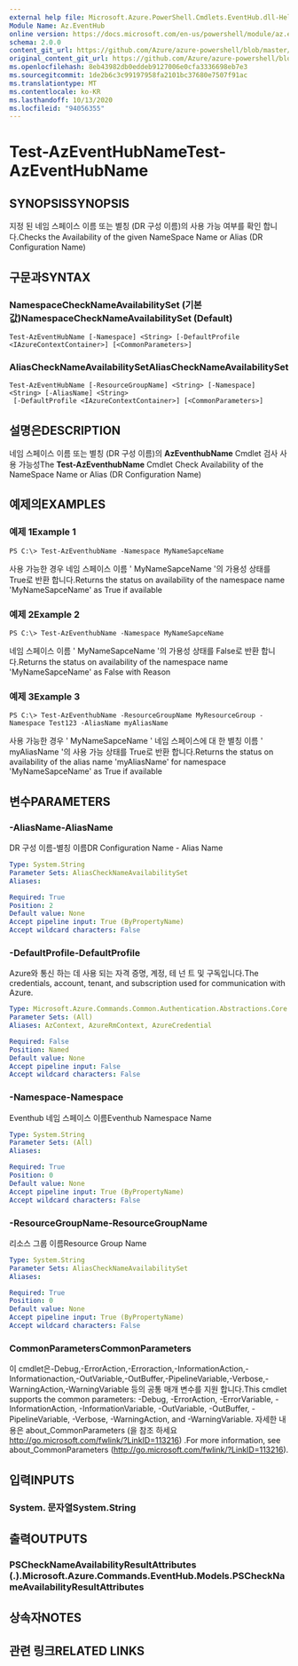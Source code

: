 ```yaml
---
external help file: Microsoft.Azure.PowerShell.Cmdlets.EventHub.dll-Help.xml
Module Name: Az.EventHub
online version: https://docs.microsoft.com/en-us/powershell/module/az.eventhub/test-azeventhubname
schema: 2.0.0
content_git_url: https://github.com/Azure/azure-powershell/blob/master/src/EventHub/EventHub/help/Test-AzEventHubName.md
original_content_git_url: https://github.com/Azure/azure-powershell/blob/master/src/EventHub/EventHub/help/Test-AzEventHubName.md
ms.openlocfilehash: 8eb43982db0eddeb9127006e0cfa3336698eb7e3
ms.sourcegitcommit: 1de2b6c3c99197958fa2101bc37680e7507f91ac
ms.translationtype: MT
ms.contentlocale: ko-KR
ms.lasthandoff: 10/13/2020
ms.locfileid: "94056355"
---
```

# <span data-ttu-id="0bdd4-101">Test-AzEventHubName</span><span class="sxs-lookup"><span data-stu-id="0bdd4-101">Test-AzEventHubName</span></span>

## <span data-ttu-id="0bdd4-102">SYNOPSIS</span><span class="sxs-lookup"><span data-stu-id="0bdd4-102">SYNOPSIS</span></span>
<span data-ttu-id="0bdd4-103">지정 된 네임 스페이스 이름 또는 별칭 (DR 구성 이름)의 사용 가능 여부를 확인 합니다.</span><span class="sxs-lookup"><span data-stu-id="0bdd4-103">Checks the Availability of the given NameSpace Name or Alias (DR Configuration Name)</span></span>

## <span data-ttu-id="0bdd4-104">구문과</span><span class="sxs-lookup"><span data-stu-id="0bdd4-104">SYNTAX</span></span>

### <span data-ttu-id="0bdd4-105">NamespaceCheckNameAvailabilitySet (기본값)</span><span class="sxs-lookup"><span data-stu-id="0bdd4-105">NamespaceCheckNameAvailabilitySet (Default)</span></span>
```
Test-AzEventHubName [-Namespace] <String> [-DefaultProfile <IAzureContextContainer>] [<CommonParameters>]
```

### <span data-ttu-id="0bdd4-106">AliasCheckNameAvailabilitySet</span><span class="sxs-lookup"><span data-stu-id="0bdd4-106">AliasCheckNameAvailabilitySet</span></span>
```
Test-AzEventHubName [-ResourceGroupName] <String> [-Namespace] <String> [-AliasName] <String>
 [-DefaultProfile <IAzureContextContainer>] [<CommonParameters>]
```

## <span data-ttu-id="0bdd4-107">설명은</span><span class="sxs-lookup"><span data-stu-id="0bdd4-107">DESCRIPTION</span></span>
<span data-ttu-id="0bdd4-108">네임 스페이스 이름 또는 별칭 (DR 구성 이름)의 **AzEventhubName** Cmdlet 검사 사용 가능성</span><span class="sxs-lookup"><span data-stu-id="0bdd4-108">The **Test-AzEventhubName** Cmdlet Check Availability of the NameSpace Name or Alias (DR Configuration Name)</span></span>

## <span data-ttu-id="0bdd4-109">예제의</span><span class="sxs-lookup"><span data-stu-id="0bdd4-109">EXAMPLES</span></span>

### <span data-ttu-id="0bdd4-110">예제 1</span><span class="sxs-lookup"><span data-stu-id="0bdd4-110">Example 1</span></span>
```
PS C:\> Test-AzEventhubName -Namespace MyNameSapceName
```

<span data-ttu-id="0bdd4-111">사용 가능한 경우 네임 스페이스 이름 ' MyNameSapceName '의 가용성 상태를 True로 반환 합니다.</span><span class="sxs-lookup"><span data-stu-id="0bdd4-111">Returns the status on availability of the namespace name 'MyNameSapceName' as True if available</span></span>

### <span data-ttu-id="0bdd4-112">예제 2</span><span class="sxs-lookup"><span data-stu-id="0bdd4-112">Example 2</span></span>
```
PS C:\> Test-AzEventhubName -Namespace MyNameSapceName
```

<span data-ttu-id="0bdd4-113">네임 스페이스 이름 ' MyNameSapceName '의 가용성 상태를 False로 반환 합니다.</span><span class="sxs-lookup"><span data-stu-id="0bdd4-113">Returns the status on availability of the namespace name 'MyNameSapceName' as False with Reason</span></span>

### <span data-ttu-id="0bdd4-114">예제 3</span><span class="sxs-lookup"><span data-stu-id="0bdd4-114">Example 3</span></span>
```
PS C:\> Test-AzEventhubName -ResourceGroupName MyResourceGroup -Namespace Test123 -AliasName myAliasName
```

<span data-ttu-id="0bdd4-115">사용 가능한 경우 ' MyNameSapceName ' 네임 스페이스에 대 한 별칭 이름 ' myAliasName '의 사용 가능 상태를 True로 반환 합니다.</span><span class="sxs-lookup"><span data-stu-id="0bdd4-115">Returns the status on availability of the alias name 'myAliasName' for namespace 'MyNameSapceName' as True if available</span></span>

## <span data-ttu-id="0bdd4-116">변수</span><span class="sxs-lookup"><span data-stu-id="0bdd4-116">PARAMETERS</span></span>

### <span data-ttu-id="0bdd4-117">-AliasName</span><span class="sxs-lookup"><span data-stu-id="0bdd4-117">-AliasName</span></span>
<span data-ttu-id="0bdd4-118">DR 구성 이름-별칭 이름</span><span class="sxs-lookup"><span data-stu-id="0bdd4-118">DR Configuration Name - Alias Name</span></span>

```yaml
Type: System.String
Parameter Sets: AliasCheckNameAvailabilitySet
Aliases:

Required: True
Position: 2
Default value: None
Accept pipeline input: True (ByPropertyName)
Accept wildcard characters: False
```

### <span data-ttu-id="0bdd4-119">-DefaultProfile</span><span class="sxs-lookup"><span data-stu-id="0bdd4-119">-DefaultProfile</span></span>
<span data-ttu-id="0bdd4-120">Azure와 통신 하는 데 사용 되는 자격 증명, 계정, 테 넌 트 및 구독입니다.</span><span class="sxs-lookup"><span data-stu-id="0bdd4-120">The credentials, account, tenant, and subscription used for communication with Azure.</span></span>

```yaml
Type: Microsoft.Azure.Commands.Common.Authentication.Abstractions.Core.IAzureContextContainer
Parameter Sets: (All)
Aliases: AzContext, AzureRmContext, AzureCredential

Required: False
Position: Named
Default value: None
Accept pipeline input: False
Accept wildcard characters: False
```

### <span data-ttu-id="0bdd4-121">-Namespace</span><span class="sxs-lookup"><span data-stu-id="0bdd4-121">-Namespace</span></span>
<span data-ttu-id="0bdd4-122">Eventhub 네임 스페이스 이름</span><span class="sxs-lookup"><span data-stu-id="0bdd4-122">Eventhub Namespace Name</span></span>

```yaml
Type: System.String
Parameter Sets: (All)
Aliases:

Required: True
Position: 0
Default value: None
Accept pipeline input: True (ByPropertyName)
Accept wildcard characters: False
```

### <span data-ttu-id="0bdd4-123">-ResourceGroupName</span><span class="sxs-lookup"><span data-stu-id="0bdd4-123">-ResourceGroupName</span></span>
<span data-ttu-id="0bdd4-124">리소스 그룹 이름</span><span class="sxs-lookup"><span data-stu-id="0bdd4-124">Resource Group Name</span></span>

```yaml
Type: System.String
Parameter Sets: AliasCheckNameAvailabilitySet
Aliases:

Required: True
Position: 0
Default value: None
Accept pipeline input: True (ByPropertyName)
Accept wildcard characters: False
```

### <span data-ttu-id="0bdd4-125">CommonParameters</span><span class="sxs-lookup"><span data-stu-id="0bdd4-125">CommonParameters</span></span>
<span data-ttu-id="0bdd4-126">이 cmdlet은-Debug,-ErrorAction,-Erroraction,-InformationAction,-Informationaction,-OutVariable,-OutBuffer,-PipelineVariable,-Verbose,-WarningAction,-WarningVariable 등의 공통 매개 변수를 지원 합니다.</span><span class="sxs-lookup"><span data-stu-id="0bdd4-126">This cmdlet supports the common parameters: -Debug, -ErrorAction, -ErrorVariable, -InformationAction, -InformationVariable, -OutVariable, -OutBuffer, -PipelineVariable, -Verbose, -WarningAction, and -WarningVariable.</span></span> <span data-ttu-id="0bdd4-127">자세한 내용은 about_CommonParameters (을 참조 하세요 http://go.microsoft.com/fwlink/?LinkID=113216) .</span><span class="sxs-lookup"><span data-stu-id="0bdd4-127">For more information, see about_CommonParameters (http://go.microsoft.com/fwlink/?LinkID=113216).</span></span>

## <span data-ttu-id="0bdd4-128">입력</span><span class="sxs-lookup"><span data-stu-id="0bdd4-128">INPUTS</span></span>

### <span data-ttu-id="0bdd4-129">System. 문자열</span><span class="sxs-lookup"><span data-stu-id="0bdd4-129">System.String</span></span>

## <span data-ttu-id="0bdd4-130">출력</span><span class="sxs-lookup"><span data-stu-id="0bdd4-130">OUTPUTS</span></span>

### <span data-ttu-id="0bdd4-131">PSCheckNameAvailabilityResultAttributes (.).</span><span class="sxs-lookup"><span data-stu-id="0bdd4-131">Microsoft.Azure.Commands.EventHub.Models.PSCheckNameAvailabilityResultAttributes</span></span>

## <span data-ttu-id="0bdd4-132">상속자</span><span class="sxs-lookup"><span data-stu-id="0bdd4-132">NOTES</span></span>

## <span data-ttu-id="0bdd4-133">관련 링크</span><span class="sxs-lookup"><span data-stu-id="0bdd4-133">RELATED LINKS</span></span>
